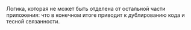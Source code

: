Логика, которая не может быть отделена от остальной части приложения: что в конечном итоге приводит к дублированию кода и тесной связанности.